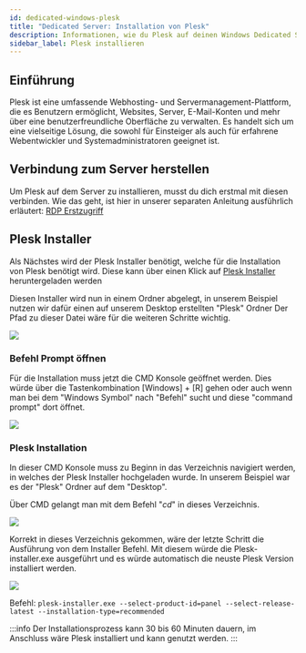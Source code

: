 ```yaml
---
id: dedicated-windows-plesk
title: "Dedicated Server: Installation von Plesk"
description: Informationen, wie du Plesk auf deinen Windows Dedicated Server von ZAP-Hosting installieren kannst - ZAP-Hosting.com Dokumentation
sidebar_label: Plesk installieren
---
```




## Einführung

Plesk ist eine umfassende Webhosting- und Servermanagement-Plattform, die es Benutzern ermöglicht, Websites, Server, E-Mail-Konten und mehr über eine benutzerfreundliche Oberfläche zu verwalten. Es handelt sich um eine vielseitige Lösung, die sowohl für Einsteiger als auch für erfahrene Webentwickler und Systemadministratoren geeignet ist. 



## Verbindung zum Server herstellen

Um Plesk auf dem Server zu installieren, musst du dich erstmal mit diesen verbinden. 
Wie das geht, ist hier in unserer separaten Anleitung ausführlich erläutert: [RDP Erstzugriff](https://docs.zap-hosting.com/docs/de/vserver-windows-userdp/#-remotedesktopverbindung)

## Plesk Installer 

Als Nächstes wird der Plesk Installer benötigt, welche für die Installation von Plesk benötigt wird.
Diese kann über einen Klick auf [Plesk Installer](https://installer-win.plesk.com/plesk-installer.exe) heruntergeladen werden

Diesen Installer wird nun in einem Ordner abgelegt, in unserem Beispiel nutzen wir dafür einen auf unserem Desktop erstellten "Plesk" Ordner
Der Pfad zu dieser Datei wäre für die weiteren Schritte wichtig.

![](https://user-images.githubusercontent.com/61839701/166202762-579fe417-e6b2-4be8-b3a4-90114a63b02c.png)

### Befehl Prompt öffnen

Für die Installation muss jetzt die CMD Konsole geöffnet werden.
Dies würde über die Tastenkombination [Windows] + [R] gehen oder auch wenn man bei dem "Windows Symbol" nach "Befehl" sucht und diese "command prompt" dort öffnet.

![](https://user-images.githubusercontent.com/61839701/166202804-694e3d29-dc3c-4963-9d3d-2c1abf5c1784.png)

### Plesk Installation

In dieser CMD Konsole muss zu Beginn in das Verzeichnis navigiert werden, in welches der Plesk Installer hochgeladen wurde.
In unserem Beispiel war es der "Plesk" Ordner auf dem "Desktop". 

Über CMD gelangt man mit dem Befehl "*cd*" in dieses Verzeichnis.

![](https://user-images.githubusercontent.com/61839701/166202847-222f8fb2-a776-4d53-ae5d-77470eb184a7.png)

Korrekt in dieses Verzeichnis gekommen, wäre der letzte Schritt die Ausführung von dem Installer Befehl.
Mit diesem würde die Plesk-installer.exe ausgeführt und es würde automatisch die neuste Plesk Version installiert werden.

![](https://user-images.githubusercontent.com/61839701/166202878-f14baaa5-0405-40b3-ab5b-ac4d49bf76a8.png)

Befehl: `plesk-installer.exe --select-product-id=panel --select-release-latest --installation-type=recommended`

:::info
Der Installationsprozess kann 30 bis 60 Minuten dauern, im Anschluss wäre Plesk installiert und kann genutzt werden.
:::
